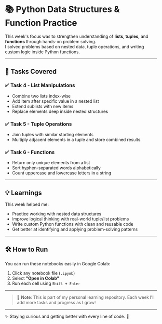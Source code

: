 # 📚 Python Data Structures & Function Practice

This week's focus was to strengthen understanding of **lists**, **tuples**, and **functions** through hands-on problem solving.  
I solved problems based on nested data, tuple operations, and writing custom logic inside Python functions.

---

## 🧠 Tasks Covered

### ✅ Task 4 - List Manipulations
- Combine two lists index-wise
- Add item after specific value in a nested list
- Extend sublists with new items
- Replace elements deep inside nested structures

### ✅ Task 5 - Tuple Operations
- Join tuples with similar starting elements
- Multiply adjacent elements in a tuple and store combined results

### ✅ Task 6 - Functions
- Return only unique elements from a list
- Sort hyphen-separated words alphabetically
- Count uppercase and lowercase letters in a string

---

## 💡 Learnings

This week helped me:
- Practice working with nested data structures
- Improve logical thinking with real-world tuple/list problems
- Write custom Python functions with clean and reusable code
- Get better at identifying and applying problem-solving patterns

---

## 🛠️ How to Run

You can run these notebooks easily in Google Colab:  
1. Click any notebook file (`.ipynb`)  
2. Select **"Open in Colab"**  
3. Run each cell using `Shift + Enter`

---

> 💬 **Note**: This is part of my personal learning repository. Each week I'll add more tasks and progress as I grow!

---

✨ Staying curious and getting better with every line of code. 🚀
